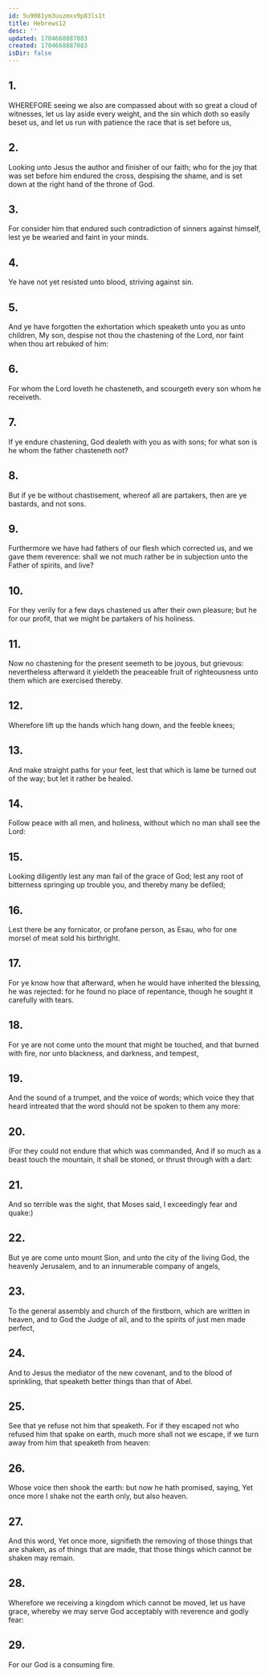 ```yaml
---
id: 5u9081ym3uuzmxx9p83ls1t
title: Hebrews12
desc: ''
updated: 1704668887083
created: 1704668887083
isDir: false
---
```

## 1.
WHEREFORE seeing we also are compassed about with so great a cloud of witnesses, let us lay aside every weight, and the sin which doth so easily beset us, and let us run with patience the race that is set before us,
## 2.
Looking unto Jesus the author and finisher of our faith; who for the joy that was set before him endured the cross, despising the shame, and is set down at the right hand of the throne of God.
## 3.
For consider him that endured such contradiction of sinners against himself, lest ye be wearied and faint in your minds.
## 4.
Ye have not yet resisted unto blood, striving against sin.
## 5.
And ye have forgotten the exhortation which speaketh unto you as unto children, My son, despise not thou the chastening of the Lord, nor faint when thou art rebuked of him:
## 6.
For whom the Lord loveth he chasteneth, and scourgeth every son whom he receiveth.
## 7.
If ye endure chastening, God dealeth with you as with sons; for what son is he whom the father chasteneth not?
## 8.
But if ye be without chastisement, whereof all are partakers, then are ye bastards, and not sons.
## 9.
Furthermore we have had fathers of our flesh which corrected us, and we gave them reverence: shall we not much rather be in subjection unto the Father of spirits, and live?
## 10.
For they verily for a few days chastened us after their own pleasure; but he for our profit, that we might be partakers of his holiness.
## 11.
Now no chastening for the present seemeth to be joyous, but grievous: nevertheless afterward it yieldeth the peaceable fruit of righteousness unto them which are exercised thereby.
## 12.
Wherefore lift up the hands which hang down, and the feeble knees;
## 13.
And make straight paths for your feet, lest that which is lame be turned out of the way; but let it rather be healed.
## 14.
Follow peace with all men, and holiness, without which no man shall see the Lord:
## 15.
Looking diligently lest any man fail of the grace of God; lest any root of bitterness springing up trouble you, and thereby many be defiled;
## 16.
Lest there be any fornicator, or profane person, as Esau, who for one morsel of meat sold his birthright.
## 17.
For ye know how that afterward, when he would have inherited the blessing, he was rejected: for he found no place of repentance, though he sought it carefully with tears.
## 18.
For ye are not come unto the mount that might be touched, and that burned with fire, nor unto blackness, and darkness, and tempest,
## 19.
And the sound of a trumpet, and the voice of words; which voice they that heard intreated that the word should not be spoken to them any more:
## 20.
(For they could not endure that which was commanded, And if so much as a beast touch the mountain, it shall be stoned, or thrust through with a dart:
## 21.
And so terrible was the sight, that Moses said, I exceedingly fear and quake:)
## 22.
But ye are come unto mount Sion, and unto the city of the living God, the heavenly Jerusalem, and to an innumerable company of angels,
## 23.
To the general assembly and church of the firstborn, which are written in heaven, and to God the Judge of all, and to the spirits of just men made perfect,
## 24.
And to Jesus the mediator of the new covenant, and to the blood of sprinkling, that speaketh better things than that of Abel.
## 25.
See that ye refuse not him that speaketh. For if they escaped not who refused him that spake on earth, much more shall not we escape, if we turn away from him that speaketh from heaven:
## 26.
Whose voice then shook the earth: but now he hath promised, saying, Yet once more I shake not the earth only, but also heaven.
## 27.
And this word, Yet once more, signifieth the removing of those things that are shaken, as of things that are made, that those things which cannot be shaken may remain.
## 28.
Wherefore we receiving a kingdom which cannot be moved, let us have grace, whereby we may serve God acceptably with reverence and godly fear:
## 29.
For our God is a consuming fire.
